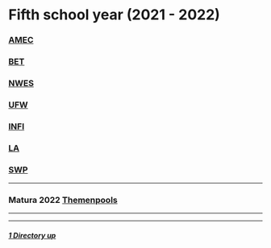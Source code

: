 # Fifth school year (2021 - 2022)

### [AMEC](./AMEC/README.md)
### [BET](./BET/README.md)
### [NWES](./NWES/README.md)
### [UFW](./UFW/README.md)
### [INFI](./UFW/README.md)
### [LA](./LA/README.md)
### [SWP](./SWP/README.md)

----

### Matura 2022 [Themenpools](./MaturaThemenpools2022.md)

----
----

##### [1 Directory up](./../README.md)
